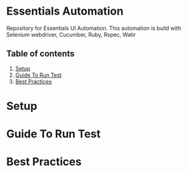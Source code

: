 # Essentials Automation
Repository for Essentials UI Automation. This automation is build with Selenium webdriver, Cucumber, Ruby, Rspec, Watir

## Table of contents
1. [Setup](#Setup)
2. [Guide To Run Test](#Guide-To-Run-Test)
3. [Best Practices](#Best-Practices)


# Setup

# Guide To Run Test

# Best Practices